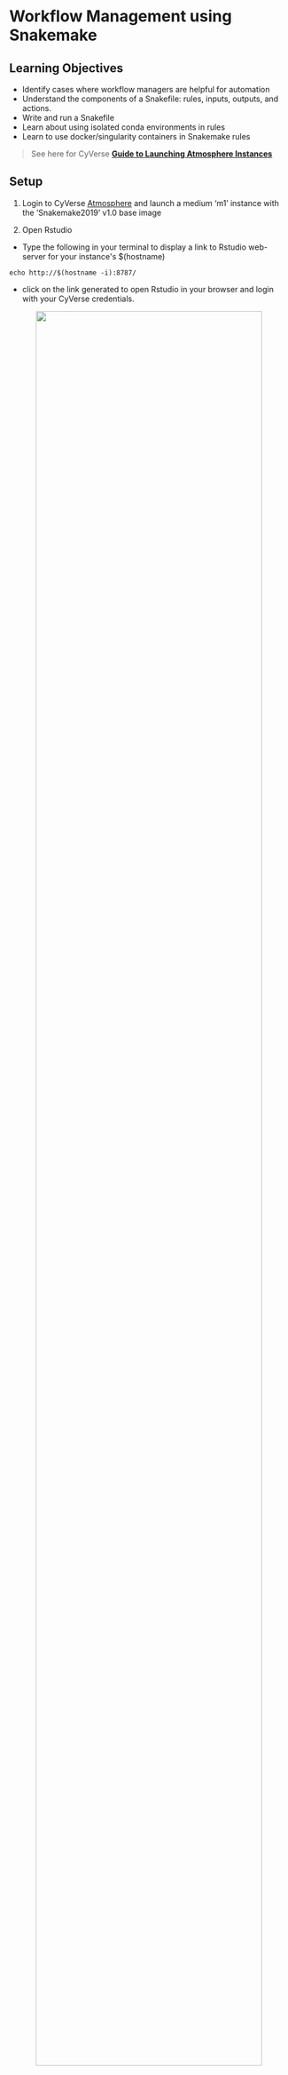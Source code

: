 # Workflow Management using Snakemake

## Learning Objectives

+ Identify cases where workflow managers are helpful for automation
+ Understand the components of a Snakefile: rules, inputs, outputs, and actions.
+ Write and run a Snakefile
+ Learn about using isolated conda environments in rules
+ Learn to use docker/singularity containers in Snakemake rules

> See here for CyVerse [**Guide to Launching Atmosphere Instances**](https://snakemake2019.readthedocs.io/en/latest/Atmosphere_Cloud.html)

## Setup

1. Login to CyVerse [Atmosphere](https://atmo.cyverse.org/application/images) and launch a medium ‘m1’ instance with the ‘Snakemake2019’ v1.0 base image

2. Open Rstudio

- Type the following in your terminal to display a link to Rstudio web-server for your instance's $(hostname)

```
echo http://$(hostname -i):8787/
```
- click on the link generated to open Rstudio in your browser and login with your CyVerse credentials.

<center><img src="img/rstudio_interface.png" width="90%"></center>
<br>

3. Activate Conda

```
echo export PATH=$PATH:/opt/miniconda3/bin >> ~/.bashrc
```

4. Then, run the following command (or start a new terminal session) in order to activate the conda environment:

```
source ~/.bashrc
```

5. Try running the following UNIX command 'which', which returns the pathnames of the files (or links) which would be executed in the current environment:

```
which snakemake
```
> it should show the absolute path of snakemake as '/opt/miniconda3/bin/snakemake'

6. Check if singularity is available in your $PATH and print version:

```
which singularity
```
> It should show the absolute path of singularity '/usr/local/bin/singularity'


- **We will be executing the same workflow [fastqc](https://www.bioinformatics.babraham.ac.uk/projects/fastqc/)--->[multiqc]()--->[trimmomatic]() as in [Basic Tutorial](https://snakemake2019.readthedocs.io/en/latest/smake_basic_tutorial.html) but, with tools being executed in singularity containers based on either Docker or Singularity builds**

7. Download data

```
mkdir data
cd data/
curl -L https://osf.io/5daup/download -o ERR458493.fastq.gz
curl -L https://osf.io/8rvh5/download -o ERR458494.fastq.gz
curl -L https://osf.io/2wvn3/download -o ERR458495.fastq.gz
curl -L https://osf.io/xju4a/download -o ERR458500.fastq.gz
curl -L https://osf.io/nmqe6/download -o ERR458501.fastq.gz
curl -L https://osf.io/qfsze/download -o ERR458502.fastq.gz
```

## Introduction to Snakemake

The Snakemake workflow management system is a tool to create reproducible and
scalable data analyses. It orchestrates and keeps track of all the different
steps of workflows that have been run so you don't have to! It has a lot of
wonderful features that can be invoked for different applications, making it
very flexible while maintaining human interpretability.  

There are many different tools that researchers use to automate computational
workflows. We selected snakemake for the following reasons:

+ It’s free, open-source, and conda-installable
+ Snakemake works cross-platform (Windows, MacOS, Linux) and is compatible with
all HPC schedulers. It works on laptops, the cloud, and clusters without
modification to the main workflow (as long as you have enough compute
resources!).
+ Snakemake is written using Python, but supports bash and R code as well.
+ Anything that you can do in Python, you can do with Snakemake (since you can
pretty much execute arbitrary Python code anywhere).

Like other workflow management systems, Snakemake allows you to:

+ Keep a record of how your scripts are used and what their input dependencies
are
+ Run multiple steps in sequence, parallelizing where possible
+ Automatically detect if something changes and then reprocess data if needed

Our goal is to automate the first two steps (FastQC MultiQC) of our example
workflow using snakemake!

<center><img src="img/wms_syntax.png" width="90%"></center>
<br>

## Starting with Snakemake

Snakemake workflows are built around **rules**. The diagram below shows the
anatomy of a snakemake rule:

<center><img src="img/smake_rule.png" width="90%"></center>
<br>

Let's make a rule to run `fastqc` on one of our samples below. We'll put this
rule in a file called `Snakefile`.

```
# This rule will run fastqc on the specified input file.
rule fastqc_raw:
    input: "data/ERR458493.fastq.gz"
    output:
        "fastqc_raw/ERR458493_fastqc.html",
        "fastqc_raw/ERR458493_fastqc.zip"
    shell:'''
    fastqc -o fastqc_raw {input}
    '''
```

Let's try and run our Snakefile! Return to the command line and run `snakemake`.

```
snakemake
```

You should see output that starts like this:

```
Building DAG of jobs...
Using shell: /bin/bash
Provided cores: 1
Rules claiming more threads will be scaled down.
Job counts:
	count	jobs
	1	fastqc_raw
	1

[Tue Jul  2 19:10:26 2019]
rule fastqc_raw:
    input: data/ERR458493.fastq.gz
    output: fastqc_raw/ERR458493_fastqc.html, fastqc_raw/ERR458493_fastqc.zip
    jobid: 0

```

Let's check that the output file is there:

```
ls fastqc_raw/*fastqc*
```

Yay! Snakemake ran the thing!

We can also use better organization. Let's **specify a different output folder**
for our fastqc results

```
# This rule will run fastqc on the specified input file
# (replace the prior fastqc_raw rule with this new rule)
rule fastqc_raw:
    input: "data/ERR458493.fastq.gz"
    output:
        "fastqc_raw/ERR458493_fastqc.html",
        "fastqc_raw/ERR458493_fastqc.zip"
    shell:'''
    fastqc -o fastqc_raw {input}
    '''
```

If we look in our directory, we should now see a `fastqc_raw` directory, even
though we didn't create it:

```
ls
```

Snakemake created this directory for us. We can look inside it to see if it
really ran our command:

```
ls fastqc_raw
```

## Creating a pipeline with snakemake

We told snakemake to do something, and it did it. Let's add another rule to our
Snakefile telling snakemake to do something else. This time, we'll run multiqc.

```
# Run fastqc on the specified input file
rule fastqc_raw:
    input: "data/ERR458493.fastq.gz"
    output:
        "fastqc_raw/ERR458493_fastqc.html",
        "fastqc_raw/ERR458493_fastqc.zip"
    shell:'''
    fastqc -o fastqc_raw {input}
    '''

# Run multiqc on the results of the fastqc_raw rule
rule multiqc_raw:
    input: "fastqc_raw/ERR458493_fastqc.zip"
    output: "fastqc_raw/multiqc_report.html"
    shell:'''
    multiqc -o fastqc_raw fastqc_raw
    '''
```

We see output like this:

```
Building DAG of jobs...
Nothing to be done.
Complete log: /Users/tr/2019_angus/.snakemake/log/2019-07-02T191640.002744.snakemake.log
```

However, when we look at the output directory `fastqc_raw`, we see that our
multiqc file does not exist! Bad Snakemake! Bad!!

Snakemake looks for a `rule all` in a file as the final file it needs to
produce in a workflow. Once this file is defined, it will go back through all
other rules looking for which ordered sequence of rules will produce all of the
files necessary to get the final file(s) specified in `rule all`. For this point
in our workflow, this is our fastqc sample directory.. Let's add a rule all.

```
rule all:
    input:
        "fastqc_raw/multiqc_report.html"

rule fastqc_raw:
    input: "data/ERR458493.fastq.gz"
    output:
        "fastqc_raw/ERR458493_fastqc.html",
        "fastqc_raw/ERR458493_fastqc.zip"
    shell:'''
    fastqc -o fastqc_raw {input}
    '''

rule multiqc_raw:
    input: "fastqc_raw/ERR458493_fastqc.html"
    output: "fastqc_raw/multiqc_report.html"
    shell:'''
    multiqc -o fastqc_raw fastqc_raw
    '''
```

And it worked! Now we see output like this:

```
Building DAG of jobs...
Using shell: /bin/bash
Provided cores: 1
Rules claiming more threads will be scaled down.
Job counts:
	count	jobs
	1	all
	1	multiqc_raw
	2
```

Snakemake now has two processes it's keeping track of.

<center><img src="img/dag_one.png" width="30%"></center>
<br>

## Using Snakemake to process multiple files

So far we've been using snakemake to process one sample. However, we have 6!
Snakemake is can be flexibly extended to more samples using wildcards.

We already saw wildcards previously.

When we specified the output file path with `{input}`, `{input}` was a
wildcard. The wildcard is equivalent to the value we specified for `{input}`.

```
rule fastqc_raw:
    input: "data/ERR458493.fastq.gz"
    output:
        "fastqc_raw/ERR458493_fastqc.html",
        "fastqc_raw/ERR458493_fastqc.zip"
    shell:'''
    fastqc -o fastqc_raw {input}
    '''
```

We can create our own wildcard too. This is really handy for running our
workflow on all of our samples.  

```
# Create a list of strings containing all of our sample names

SAMPLES=['ERR458493', 'ERR458494', 'ERR458495', 'ERR458500', 'ERR458501',
'ERR458502']

rule all:
    input:
        "fastqc_raw/multiqc_report.html"

rule fastqc_raw:
    input: "data/{sample}.fastq.gz"
    output:
        "fastqc_raw/{sample}_fastqc.html",
        "fastqc_raw/{sample}_fastqc.zip"
    shell:'''
    fastqc -o fastqc_raw {input}
    '''

rule multiqc_raw:
    input: expand("fastqc_raw/{sample}_fastqc.html", sample = SAMPLES)
    output: "fastqc_raw/multiqc_report.html"
    shell:'''
    multiqc -o fastqc_raw fastqc_raw
    '''
```

We can run this again at the terminal.

```
snakemake
```

And we have now run these rules for each of our samples!

Note that we added new syntax here as well. We define a variable at the top
of the snakefile call `SAMPLES`. Snakemake solves the values for the wildcard
`{sample}` the last time that see that wildcard. However, we need to `expand`
the wildcard using the `expand` function, and tell snakemake in which variable
to look for the values.

<center><img src="img/dag_multiple.png" width="90%"></center>
<br>


### Helpful guidelines

+ Indentation is important, use two or four spaces for each indentation.
+ Define your target (final output) files in rule all
+ Use unique extensions or directories for each rule to avoid wildcard collisions

## Snakemake Additional Features

#### dry-run

```
snakemake -n
```
#### print shell commands

```
snakemake –p
```
#### print reason for execution

```
snakemake -r
```
#### execute the workflow with 8 cores

```
snakemake --cores 8
```
#### run the workflow on a SLURM cluster

```
snakemake --cluster-config cluster.yml --cluster \
  "sbatch -A {cluster.account} -t {cluster.time}"
```
#### Visualize entire workflow diagram

```
snakemake --dag | dot -Tpng > dag.png
```
The DAG png file should look something as shown above.

### Snakemake Report

Snakemake can automatically generate detailed self-contained HTML reports that
encompass runtime statistics, provenance information, workflow topology and
results.

To create the report, run

```
snakemake --report report.html
```

View sample report [here](img/report.html)

### Using Singularity/Docker containers in Snakemake

```
# Create a list of strings containing all of our sample names
SAMPLES=['ERR458493', 'ERR458494', 'ERR458495', 'ERR458500', 'ERR458501',
'ERR458502']

rule all:
    input:
        "fastqc_raw/multiqc_report.html"

rule fastqc_raw:
    input: "data/{sample}.fastq.gz"
    output:
        "fastqc_raw/{sample}_fastqc.html",
        "fastqc_raw/{sample}_fastqc.zip"
    singularity:
        "docker://sateeshperi/fastqc"      
    shell:'''
    fastqc -o fastqc_raw {input}
    '''

rule multiqc_raw:
    input: expand("fastqc_raw/{sample}_fastqc.html", sample = SAMPLES)
    output: "fastqc_raw/multiqc_report.html"
    singularity:
        "docker://sateeshperi/multiqc"
    shell:'''
    multiqc -o fastqc_raw fastqc_raw
    '''
```

Save the file as Snakefile and execute Snakemake in your terminal by:

```
snakemake --use-singularity
```

- Dockerfiles used in this workflow
  + [fastqc](https://github.com/sateeshperi/fastqc_docker/blob/master/Dockerfile)
  + [multiqc](https://github.com/sateeshperi/multiqc_docker/blob/master/Dockerfile)
  + [trimmomatic](https://github.com/sateeshperi/trimmomatic_docker/Dockerfile)

### Specifying software required for a rule

**You can specify software on a per-rule basis! This is really helpful when
you have incompatible software requirements for different rules, or want to run
on a cluster, or want to make your workflow reproducible.**

For example, if you create a file `env_fastqc.yml` with the following content:

```
channels:
  - conda-forge
  - bioconda
  - defaults
dependencies:
  - fastqc==0.11.8
```

and then change the fastqc rule to look like this:

```
rule fastqc_raw:
    input: "data/{sample}.fastq.gz"
    output:
        "fastqc_raw/{sample}_fastqc.html",
        "fastqc_raw/{sample}_fastqc.zip"
    conda:
        "env_fastqc.yml"
    shell:'''
      fastqc -o fastqc_raw {input}
      '''
```

you can now run snakemake like so,

```
snakemake --use-conda
```

and for that rule, snakemake will install the specified software and
and dependencies in its own environment,  with the specified version.

This aids in reproducibility, in addition to the practical advantages of
isolating software installs from each other.

## Resources

+ [Snakemake Documentation](https://snakemake.readthedocs.io/en/stable/)

+ Here are some great
[Snakemake Workflows](https://github.com/snakemake-workflows). Check out the
RNAseq-STAR-DESEq2 workflow [here](https://github.com/snakemake-workflows/rna-seq-star-deseq2).

+ [snakemake paper](https://academic.oup.com/bioinformatics/article/28/19/2520/290322)

+ [Snakemake Carpentry Lesson](https://hpc-carpentry.github.io/hpc-python/)



![](/img/logos/minion.gif)

> **Note: It is advisable to delete your instance if you are not planning to use it in future to save valuable resources. However if you want to use it in future, you can suspend it. See [**Instance Maintenace**](https://snakemake2019.readthedocs.io/en/latest/Atmosphere_Cloud.html#instance-maintenance) for more info**

---------------------------

**Snakemake2019 v1.0** [Atmosphere Image Specifications](https://atmo.cyverse.org/application/images/1687)
